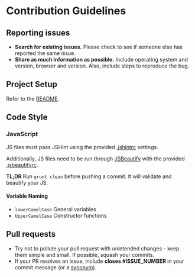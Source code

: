 # Contribution Guidelines

## Reporting issues

- **Search for existing issues.** Please check to see if someone else has reported the same issue.
- **Share as much information as possible.** Include operating system and version, browser and version. Also, include steps to reproduce the bug.

## Project Setup

Refer to the [README]().

## Code Style

### JavaScript

JS files must pass JSHint using the provided [.jshintrc]() settings.

Additionally, JS files need to be run through [JSBeautify](https://github.com/einars/js-beautify) with the provided [.jsbeautifyrc]().

**TL;DR** Run `grunt clean` before pushing a commit. It will validate and beautify your JS.

#### Variable Naming

- `lowerCamelCase` General variables
- `UpperCamelCase` Constructor functions

## Pull requests

- Try not to pollute your pull request with unintended changes – keep them simple and small. If possible, squash your commits.
- If your PR resolves an issue, include **closes #ISSUE_NUMBER** in your commit message (or a [synonym](https://help.github.com/articles/closing-issues-via-commit-messages)).
